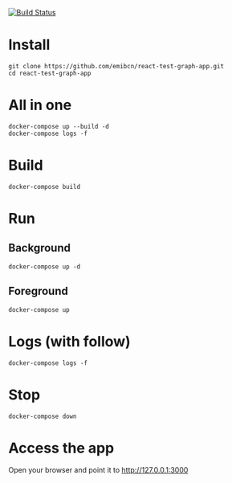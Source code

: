 [![Build Status](https://travis-ci.com/emibcn/react-test-graph-app.svg?branch=master)](https://travis-ci.com/emibcn/react-test-graph-app)

# Install
```
git clone https://github.com/emibcn/react-test-graph-app.git
cd react-test-graph-app
```

# All in one
```
docker-compose up --build -d
docker-compose logs -f
```

# Build
```
docker-compose build
```

# Run
## Background
```
docker-compose up -d
```

## Foreground
```
docker-compose up
```

# Logs (with follow)
```
docker-compose logs -f
```

# Stop
```
docker-compose down
```

# Access the app
Open your browser and point it to http://127.0.0.1:3000
